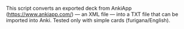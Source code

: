 This script converts an exported deck from AnkiApp (https://www.ankiapp.com/) — an XML file — into a TXT file that can be imported into Anki.
Tested only with simple cards (furigana/English).
